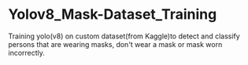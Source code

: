 # Yolov8_Mask-Dataset_Training
Training yolo(v8) on custom dataset(from Kaggle)to detect and classify persons that are wearing masks, don't wear a mask or mask worn incorrectly.
